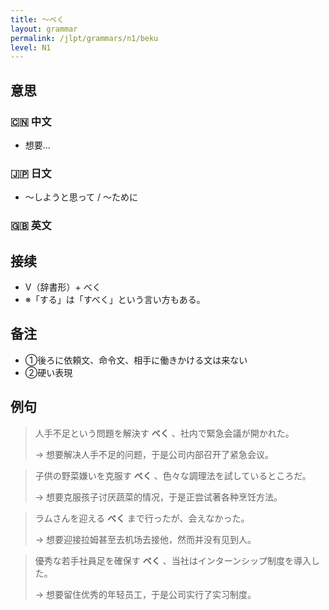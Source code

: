 ```yaml
---
title: 〜べく
layout: grammar
permalink: /jlpt/grammars/n1/beku
level: N1
---
```


## 意思

### 🇨🇳 中文

- 想要...

### 🇯🇵 日文

- 〜しようと思って / 〜ために

### 🇬🇧 英文


## 接续

- V（辞書形）+ べく
- ※「する」は「すべく」という言い方もある。

## 备注

- ①後ろに依頼文、命令文、相手に働きかける文は来ない
- ②硬い表現

## 例句

> 人手不足という問題を解決す **べく** 、社内で緊急会議が開かれた。
>
> → 想要解决人手不足的问题，于是公司内部召开了紧急会议。

> 子供の野菜嫌いを克服す **べく** 、色々な調理法を試しているところだ。
>
> → 想要克服孩子讨厌蔬菜的情况，于是正尝试著各种烹饪方法。

> ラムさんを迎える **べく** まで行ったが、会えなかった。
>
> → 想要迎接拉姆甚至去机场去接他，然而并没有见到人。

> 優秀な若手社員足を確保す **べく** 、当社はインターンシップ制度を導入した。
>
> → 想要留住优秀的年轻员工，于是公司实行了实习制度。

